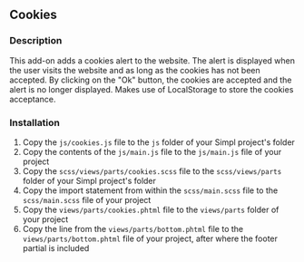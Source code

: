 ## Cookies

### Description

This add-on adds a cookies alert to the website. The alert is displayed when the user visits the website and as long as the cookies has not been accepted. By clicking on the "Ok" button, the cookies are accepted and the alert is no longer displayed. Makes use of LocalStorage to store the cookies acceptance.

### Installation

1. Copy the `js/cookies.js` file to the `js` folder of your Simpl project's folder
2. Copy the contents of the `js/main.js` file to the `js/main.js` file of your project
3. Copy the `scss/views/parts/cookies.scss` file to the `scss/views/parts` folder of your Simpl project's folder
4. Copy the import statement from within the `scss/main.scss` file to the `scss/main.scss` file of your project
5. Copy the `views/parts/cookies.phtml` file to the `views/parts` folder of your project
6. Copy the line from the `views/parts/bottom.phtml` file to the `views/parts/bottom.phtml` file of your project, after where the footer partial is included
